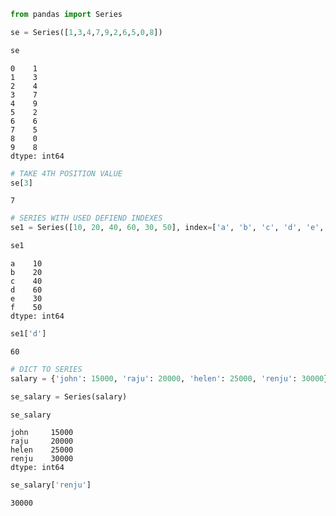```python
from pandas import Series

se = Series([1,3,4,7,9,2,6,5,0,8])
```


```python
se
```




    0    1
    1    3
    2    4
    3    7
    4    9
    5    2
    6    6
    7    5
    8    0
    9    8
    dtype: int64




```python
# TAKE 4TH POSITION VALUE
se[3]
```




    7




```python
# SERIES WITH USED DEFIEND INDEXES
se1 = Series([10, 20, 40, 60, 30, 50], index=['a', 'b', 'c', 'd', 'e', 'f'])

se1
```




    a    10
    b    20
    c    40
    d    60
    e    30
    f    50
    dtype: int64




```python
se1['d']
```




    60




```python
# DICT TO SERIES
salary = {'john': 15000, 'raju': 20000, 'helen': 25000, 'renju': 30000}

se_salary = Series(salary)

se_salary
```




    john     15000
    raju     20000
    helen    25000
    renju    30000
    dtype: int64




```python
se_salary['renju']
```




    30000




```python

```
